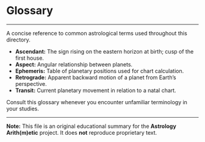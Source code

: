 # Glossary

---

A concise reference to common astrological terms used throughout this directory.

- **Ascendant:** The sign rising on the eastern horizon at birth; cusp of the first house.
- **Aspect:** Angular relationship between planets.
- **Ephemeris:** Table of planetary positions used for chart calculation.
- **Retrograde:** Apparent backward motion of a planet from Earth’s perspective.
- **Transit:** Current planetary movement in relation to a natal chart.

Consult this glossary whenever you encounter unfamiliar terminology in your studies.

---

**Note:**
This file is an original educational summary for the **Astrology Arith(m)etic** project. It does **not** reproduce proprietary text.
